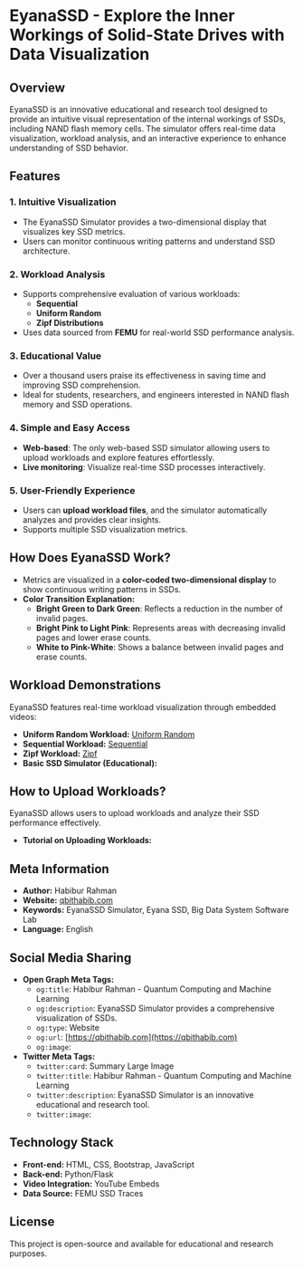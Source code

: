 # EyanaSSD - Explore the Inner Workings of Solid-State Drives with Data Visualization

## Overview

EyanaSSD is an innovative educational and research tool designed to provide an intuitive visual representation of the internal workings of SSDs, including NAND flash memory cells. The simulator offers real-time data visualization, workload analysis, and an interactive experience to enhance understanding of SSD behavior.

## Features

### 1. **Intuitive Visualization**

- The EyanaSSD Simulator provides a two-dimensional display that visualizes key SSD metrics.
- Users can monitor continuous writing patterns and understand SSD architecture.

### 2. **Workload Analysis**

- Supports comprehensive evaluation of various workloads:
  - **Sequential**
  - **Uniform Random**
  - **Zipf Distributions**
- Uses data sourced from **FEMU** for real-world SSD performance analysis.

### 3. **Educational Value**

- Over a thousand users praise its effectiveness in saving time and improving SSD comprehension.
- Ideal for students, researchers, and engineers interested in NAND flash memory and SSD operations.

### 4. **Simple and Easy Access**

- **Web-based**: The only web-based SSD simulator allowing users to upload workloads and explore features effortlessly.
- **Live monitoring**: Visualize real-time SSD processes interactively.

### 5. **User-Friendly Experience**

- Users can **upload workload files**, and the simulator automatically analyzes and provides clear insights.
- Supports multiple SSD visualization metrics.

## How Does EyanaSSD Work?

- Metrics are visualized in a **color-coded two-dimensional display** to show continuous writing patterns in SSDs.
- **Color Transition Explanation:**
  - **Bright Green to Dark Green**: Reflects a reduction in the number of invalid pages.
  - **Bright Pink to Light Pink**: Represents areas with decreasing invalid pages and lower erase counts.
  - **White to Pink-White**: Shows a balance between invalid pages and erase counts.

## Workload Demonstrations

EyanaSSD features real-time workload visualization through embedded videos:

- **Uniform Random Workload:** [Uniform Random](https://www.youtube.com/embed/c4CCnUvB6fU?autoplay=1&mute=1&cc_load_policy=1)
- **Sequential Workload:**  [Sequential](https://www.youtube.com/embed/yN9UOzE1oAE?autoplay=1&mute=1&cc_load_policy=1)
- **Zipf Workload:**  [Zipf](https://www.youtube.com/embed/f0_XfwO6X6w?autoplay=1&mute=1&cc_load_policy=1)
- **Basic SSD Simulator (Educational):**  

## How to Upload Workloads?

EyanaSSD allows users to upload workloads and analyze their SSD performance effectively.

- **Tutorial on Uploading Workloads:**  

## Meta Information

- **Author:** Habibur Rahman
- **Website:** [qbithabib.com](https://qbithabib.com)
- **Keywords:** EyanaSSD Simulator, Eyana SSD, Big Data System Software Lab
- **Language:** English

## Social Media Sharing

- **Open Graph Meta Tags:**
  - `og:title`: Habibur Rahman - Quantum Computing and Machine Learning
  - `og:description`: EyanaSSD Simulator provides a comprehensive visualization of SSDs.
  - `og:type`: Website
  - `og:url`: [https://qbithabib.com](https://qbithabib.com)
  - `og:image`:  
- **Twitter Meta Tags:**
  - `twitter:card`: Summary Large Image
  - `twitter:title`: Habibur Rahman - Quantum Computing and Machine Learning
  - `twitter:description`: EyanaSSD Simulator is an innovative educational and research tool.
  - `twitter:image`:  

## Technology Stack

- **Front-end:** HTML, CSS, Bootstrap, JavaScript
- **Back-end:** Python/Flask
- **Video Integration:** YouTube Embeds
- **Data Source:** FEMU SSD Traces

## License

This project is open-source and available for educational and research purposes.

